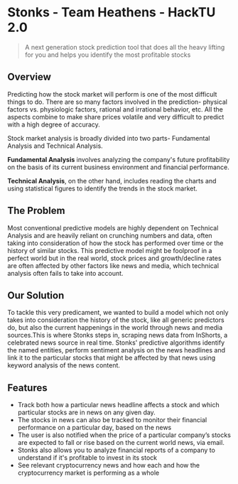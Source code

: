 # Stonks - Team Heathens - HackTU 2.0

> <Subtitle>
> A next generation stock prediction tool that does all the heavy lifting for you and helps you identify the most profitable stocks

## Overview

Predicting how the stock market will perform is one of the most difficult things to do. There are so many factors involved in the prediction- physical factors vs. physiologic factors, rational and irrational behavior, etc. All the aspects combine to make share prices volatile and very difficult to predict with a high degree of accuracy.

Stock market analysis is broadly divided into two parts- Fundamental Analysis and Technical Analysis.

**Fundamental Analysis** involves analyzing the company's future profitability on the basis of its current business environment and financial performance.

**Technical Analysis**, on the other hand, includes reading the charts and using statistical figures to identify the trends in the stock market.

## The Problem

Most conventional predictive models are highly dependent on Technical Analysis and are heavily reliant on crunching numbers and data, often taking into consideration of how the stock has performed over time or the history of similar stocks. This predictive model might be foolproof in a perfect world but in the real world, stock prices and growth/decline rates are often affected by other factors like news and media, which technical analysis often fails to take into account.

## Our Solution

To tackle this very predicament, we wanted to build a model which not only takes into consideration the history of the stock, like all generic predictors do, but also the current happenings in the world through news and media sources.This is where Stonks steps in, scraping news data from InShorts, a celebrated news source in real time. Stonks' predictive algorithms identify the named entities, perform sentiment analysis on the news headlines and link it to the particular stocks that might be affected by that news using keyword analysis of the news content.

## Features

- Track both how a particular news headline affects a stock and which particular stocks are in news on any given day.
- The stocks in news can also be tracked to monitor their financial performance on a particular day, based on the news
- The user is also notified when the price of a particular company’s stocks are expected to fall or rise based on the current world news, via email.
- Stonks also allows you to analyze financial reports of a company to understand if it's profitable to invest in its stock
- See relevant cryptocurrency news and how each and how the cryptocurrency market is performing as a whole
